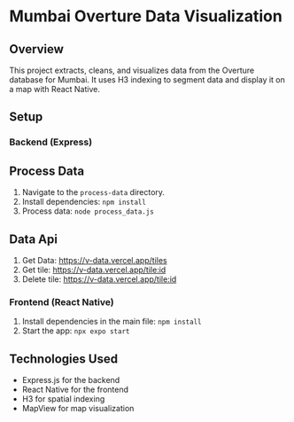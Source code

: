 # Mumbai Overture Data Visualization

## Overview

This project extracts, cleans, and visualizes data from the Overture database for Mumbai. It uses H3 indexing to segment data and display it on a map with React Native.

## Setup

### Backend (Express)

## Process Data

1. Navigate to the `process-data` directory.
2. Install dependencies: `npm install`
3. Process data: `node process_data.js`


## Data Api

1. Get Data: https://v-data.vercel.app/tiles
2. Get tile: https://v-data.vercel.app/tile:id
3. Delete tile: https://v-data.vercel.app/tile:id

### Frontend (React Native)

1. Install dependencies in the main file: `npm install`
2. Start the app: `npx expo start`


## Technologies Used

- Express.js for the backend
- React Native for the frontend
- H3 for spatial indexing
- MapView for map visualization

